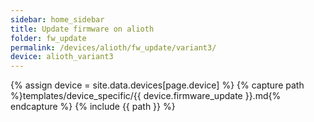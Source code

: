 ```yaml
---
sidebar: home_sidebar
title: Update firmware on alioth
folder: fw_update
permalink: /devices/alioth/fw_update/variant3/
device: alioth_variant3
---
```

{% assign device = site.data.devices[page.device] %}
{% capture path %}templates/device_specific/{{ device.firmware_update }}.md{% endcapture %}
{% include {{ path }} %}
